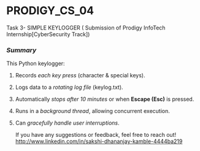 # PRODIGY_CS_04
Task 3- SIMPLE KEYLOGGER ( Submission of Prodigy InfoTech Internship[CyberSecurity Track])

### *Summary*
This Python keylogger:
1. Records *each key press* (character & special keys).
2. Logs data to a *rotating log file* (keylog.txt).
3. Automatically *stops after 10 minutes* or when **Escape (Esc)** is pressed.
4. Runs in a *background thread*, allowing concurrent execution.
5. Can *gracefully handle user interruptions*.

   If you have any suggestions or feedback, feel free to reach out!
   http://www.linkedin.com/in/sakshi-dhananjay-kamble-4444ba219
